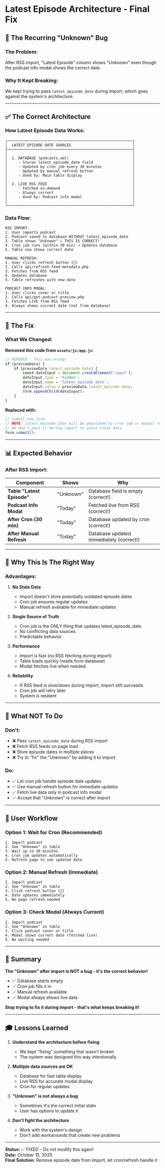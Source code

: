 # Latest Episode Architecture - Final Fix

## 🐛 The Recurring "Unknown" Bug

### **The Problem:**
After RSS import, "Latest Episode" column shows "Unknown" even though the podcast info modal shows the correct date.

### **Why It Kept Breaking:**
We kept trying to pass `latest_episode_date` during import, which goes against the system's architecture.

---

## ✅ The Correct Architecture

### **How Latest Episode Data Works:**

```
┌─────────────────────────────────────────────────────────┐
│  LATEST EPISODE DATE SOURCES                            │
├─────────────────────────────────────────────────────────┤
│                                                         │
│  1. DATABASE (podcasts.xml)                             │
│     - Stores latest_episode_date field                  │
│     - Updated by cron job every 30 minutes              │
│     - Updated by manual refresh button                  │
│     - Used by: Main table display                       │
│                                                         │
│  2. LIVE RSS FEED                                       │
│     - Fetched on-demand                                 │
│     - Always current                                    │
│     - Used by: Podcast info modal                       │
│                                                         │
└─────────────────────────────────────────────────────────┘
```

### **Data Flow:**

```
RSS IMPORT:
1. User imports podcast
2. Podcast saved to database WITHOUT latest_episode_date
3. Table shows "Unknown" ← THIS IS CORRECT!
4. Cron job runs (within 30 min) → Updates database
5. Table now shows correct date

MANUAL REFRESH:
1. User clicks refresh button (🔄)
2. Calls api/refresh-feed-metadata.php
3. Fetches from RSS feed
4. Updates database
5. Table refreshes with new date

PODCAST INFO MODAL:
1. User clicks cover or title
2. Calls api/get-podcast-preview.php
3. Fetches LIVE from RSS feed
4. Always shows current date (not from database)
```

---

## 🔧 The Fix

### **What We Changed:**

**Removed this code from `assets/js/app.js`:**
```javascript
// REMOVED - This was wrong!
if (previewData) {
    if (previewData.latest_episode_date) {
        const dateInput = document.createElement('input');
        dateInput.type = 'hidden';
        dateInput.name = 'latest_episode_date';
        dateInput.value = previewData.latest_episode_date;
        form.appendChild(dateInput);
    }
}
```

**Replaced with:**
```javascript
// Submit the form
// NOTE: latest_episode_date will be populated by cron job or manual refresh
// We don't pass it during import to avoid stale data
form.submit();
```

---

## 📊 Expected Behavior

### **After RSS Import:**

| Component | Shows | Why |
|-----------|-------|-----|
| **Table "Latest Episode"** | "Unknown" | Database field is empty (correct!) |
| **Podcast Info Modal** | "Today" | Fetched live from RSS (correct!) |
| **After Cron (30 min)** | "Today" | Database updated by cron (correct!) |
| **After Manual Refresh** | "Today" | Database updated immediately (correct!) |

---

## 🎯 Why This Is The Right Way

### **Advantages:**

1. **No Stale Data**
   - Import doesn't store potentially outdated episode dates
   - Cron job ensures regular updates
   - Manual refresh available for immediate updates

2. **Single Source of Truth**
   - Cron job is the ONLY thing that updates latest_episode_date
   - No conflicting data sources
   - Predictable behavior

3. **Performance**
   - Import is fast (no RSS fetching during import)
   - Table loads quickly (reads from database)
   - Modal fetches live when needed

4. **Reliability**
   - If RSS feed is slow/down during import, import still succeeds
   - Cron job will retry later
   - System is resilient

---

## 🚫 What NOT To Do

### **Don't:**
- ❌ Pass `latest_episode_date` during RSS import
- ❌ Fetch RSS feeds on page load
- ❌ Store episode dates in multiple places
- ❌ Try to "fix" the "Unknown" by adding it to import

### **Do:**
- ✅ Let cron job handle episode date updates
- ✅ Use manual refresh button for immediate updates
- ✅ Fetch live data only in podcast info modal
- ✅ Accept that "Unknown" is correct after import

---

## 🔄 User Workflow

### **Option 1: Wait for Cron (Recommended)**
```
1. Import podcast
2. See "Unknown" in table
3. Wait up to 30 minutes
4. Cron job updates automatically
5. Refresh page to see updated date
```

### **Option 2: Manual Refresh (Immediate)**
```
1. Import podcast
2. See "Unknown" in table
3. Click refresh button (🔄)
4. Date updates immediately
5. No page refresh needed
```

### **Option 3: Check Modal (Always Current)**
```
1. Import podcast
2. See "Unknown" in table
3. Click podcast cover or title
4. Modal shows current date (fetched live)
5. No waiting needed
```

---

## 📝 Summary

**The "Unknown" after import is NOT a bug - it's the correct behavior!**

- ✅ Database starts empty
- ✅ Cron job fills it in
- ✅ Manual refresh available
- ✅ Modal always shows live data

**Stop trying to fix it during import - that's what keeps breaking it!**

---

## 🎓 Lessons Learned

1. **Understand the architecture before fixing**
   - We kept "fixing" something that wasn't broken
   - The system was designed this way intentionally

2. **Multiple data sources are OK**
   - Database for fast table display
   - Live RSS for accurate modal display
   - Cron for regular updates

3. **"Unknown" is not always a bug**
   - Sometimes it's the correct initial state
   - User has options to update it

4. **Don't fight the architecture**
   - Work with the system's design
   - Don't add workarounds that create new problems

---

**Status:** ✅ FIXED - Do not modify this again!  
**Date:** October 15, 2025  
**Final Solution:** Remove episode date from import, let cron/refresh handle it
